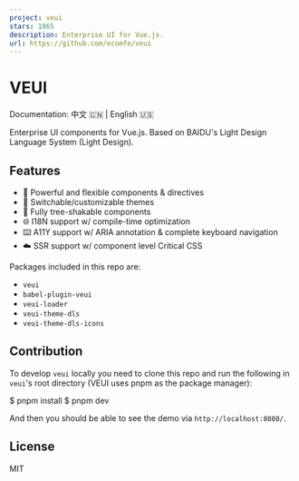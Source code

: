 ```yaml
---
project: veui
stars: 1065
description: Enterprise UI for Vue.js.
url: https://github.com/ecomfe/veui
---
```


VEUI
====

Documentation: 中文 🇨🇳 | English 🇺🇸

Enterprise UI components for Vue.js. Based on BAIDU's Light Design Language System (Light Design).

Features
--------

-   🤘 Powerful and flexible components & directives
-   💅 Switchable/customizable themes
-   🌲 Fully tree-shakable components
-   🌐 I18N support w/ compile-time optimization
-   ⌨️ A11Y support w/ ARIA annotation & complete keyboard navigation
-   ☁️ SSR support w/ component level Critical CSS

Packages included in this repo are:

-   `veui`
-   `babel-plugin-veui`
-   `veui-loader`
-   `veui-theme-dls`
-   `veui-theme-dls-icons`

Contribution
------------

To develop `veui` locally you need to clone this repo and run the following in `veui`'s root directory (VEUI uses pnpm as the package manager):

$ pnpm install
$ pnpm dev

And then you should be able to see the demo via `http://localhost:8080/`.

License
-------

MIT

